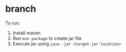 # branch

To run:

1. Install maven
2. Run `mvn package` to create jar file
3. Execute jar using `java -jar <target-jar-location>`
